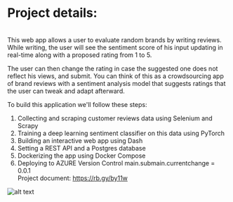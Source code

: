 <h1>Project details:</h1><br/>
This web app allows a user to evaluate random brands by writing reviews. While writing, the user will see the sentiment score of his input updating in 
real-time along with a proposed rating from 1 to 5.

The user can then change the rating in case the suggested one does not reflect his views, and submit.
You can think of this as a crowdsourcing app of brand reviews with a sentiment analysis model that suggests ratings that the user can tweak and adapt afterward.

To build this application we'll follow these steps:

1. Collecting and scraping customer reviews data using Selenium and Scrapy
2. Training a deep learning sentiment classifier on this data using PyTorch
3. Building an interactive web app using Dash
4. Setting a REST API and a Postgres database
5. Dockerizing the app using Docker Compose
6. Deploying to AZURE
Version Control main.submain.currentchange = 0.0.1 <br/>
Project document: https://rb.gy/by11w<br/>

![alt text](https://www.shutterstock.com/image-vector/megaphone-time-start-speech-bubble-260nw-1949373340.jpg)
